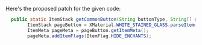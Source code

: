Here's the proposed patch for the given code:

```java
  public static ItemStack getCommonButton(String buttonType, String[] args) {
		ItemStack pageButton = XMaterial.WHITE_STAINED_GLASS.parseItem();
		ItemMeta pageMeta = pageButton.getItemMeta();
		pageMeta.addItemFlags(ItemFlag.HIDE_ENCHANTS);
	